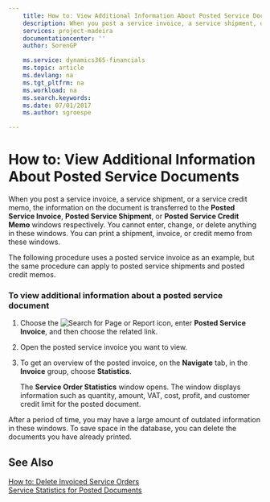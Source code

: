 ```yaml
---
    title: How to: View Additional Information About Posted Service Documents | Microsoft Docs
    description: When you post a service invoice, a service shipment, or a service credit memo, the information on the document is transferred to the **Posted Service Invoice**, **Posted Service Shipment**, or **Posted Service Credit Memo** windows respectively. You cannot enter, change, or delete anything in these windows. You can print a shipment, invoice, or credit memo from these windows.
    services: project-madeira
    documentationcenter: ''
    author: SorenGP

    ms.service: dynamics365-financials
    ms.topic: article
    ms.devlang: na
    ms.tgt_pltfrm: na
    ms.workload: na
    ms.search.keywords:
    ms.date: 07/01/2017
    ms.author: sgroespe

---
```

# How to: View Additional Information About Posted Service Documents
When you post a service invoice, a service shipment, or a service credit memo, the information on the document is transferred to the **Posted Service Invoice**, **Posted Service Shipment**, or **Posted Service Credit Memo** windows respectively. You cannot enter, change, or delete anything in these windows. You can print a shipment, invoice, or credit memo from these windows.  
  
 The following procedure uses a posted service invoice as an example, but the same procedure can apply to posted service shipments and posted credit memos.  
  
### To view additional information about a posted service document  
  
1.  Choose the ![Search for Page or Report](media/ui-search/search_small.png "Search for Page or Report icon") icon, enter **Posted Service Invoice**, and then choose the related link.  
  
2.  Open the posted service invoice you want to view.  
  
3.  To get an overview of the posted invoice, on the **Navigate** tab, in the **Invoice** group, choose **Statistics**.  
  
     The **Service Order Statistics** window opens. The window displays information such as quantity, amount, VAT, cost, profit, and customer credit limit for the posted document.  
  
 After a period of time, you may have a large amount of outdated information in these windows. To save space in the database, you can delete the documents you have already printed.  
  
## See Also  
 [How to: Delete Invoiced Service Orders](../how-to-delete-invoiced-service-orders.md)   
 [Service Statistics for Posted Documents](../service-statistics-for-posted-documents.md)